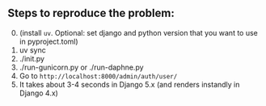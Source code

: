 ## Steps to reproduce the problem:

0. (install `uv`. Optional: set django and python version that you want to use in pyproject.toml)
1. uv sync
2. ./init.py
3. ./run-gunicorn.py or ./run-daphne.py
4. Go to `http://localhost:8000/admin/auth/user/`
5. It takes about 3-4 seconds in Django 5.x (and renders instandly in Django 4.x)
